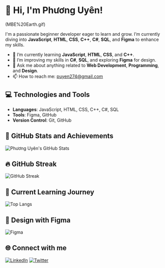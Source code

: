 # 👋 Hi, I'm Phương Uyên!
(MBE%20Earth.gif)

I'm a passionate beginner developer eager to learn and grow. I’m currently diving into **JavaScript**, **HTML**, **CSS**, **C++**, **C#**, **SQL**, and **Figma** to enhance my skills.

- 🔭 I’m currently learning **JavaScript**, **HTML**, **CSS**, and **C++**.
- 🌱 I’m improving my skills in **C#**, **SQL**, and exploring **Figma** for design.
- 💬 Ask me about anything related to **Web Development**, **Programming**, and **Design**.
- 📫 How to reach me: [puyen274@gmail.com](mailto:puyen274@gmail.com)

## 💻 Technologies and Tools

- **Languages**: JavaScript, HTML, CSS, C++, C#, SQL
- **Tools**: Figma, GitHub
- **Version Control**: Git, GitHub

## 🌟 GitHub Stats and Achievements

![Phương Uyên's GitHub Stats](https://github-readme-stats.vercel.app/api?username=puyen274&show_icons=true&hide_title=true&count_private=true&hide=prs&theme=merko)

## 🔥 GitHub Streak

![GitHub Streak](https://github-readme-streak-stats.herokuapp.com/?user=puyen274&theme=merko)

## 🌱 Current Learning Journey

![Top Langs](https://github-readme-stats.vercel.app/api/top-langs/?username=puyen274&layout=compact&theme=merko)

## 🎨 Design with Figma

![Figma](https://img.shields.io/badge/Figma-%23F24E1E?style=flat&logo=figma&logoColor=white)

## 🌐 Connect with me
[![LinkedIn](https://img.shields.io/badge/LinkedIn-%230A66C2?style=flat&logo=linkedin&logoColor=white)](https://www.linkedin.com/in/phuong-uyen/)
[![Twitter](https://img.shields.io/badge/Twitter-%231DA1F2?style=flat&logo=twitter&logoColor=white)](https://twitter.com/phuong_uyen)
